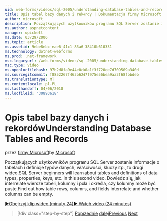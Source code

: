 ```yaml
---
uid: web-forms/videos/sql-2005/understanding-database-tables-and-records
title: Opis tabel bazy danych i rekordy | Dokumentacja firmy Microsoft
author: microsoft
description: Początkujących użytkowników programu SQL Server zostanie informacje o tabelach i definicje typów danych, właściwości, kluczy itp., to drugi wideo. Dowiedz się, jak wiersze tabeli, kolumny,...
ms.author: aspnetcontent
manager: wpickett
ms.date: 03/29/2006
ms.topic: article
ms.assetid: 9ebe8ebc-eae6-41c1-83a6-38410b610331
ms.technology: dotnet-webforms
ms.prod: .net-framework
msc.legacyurl: /web-forms/videos/sql-2005/understanding-database-tables-and-records
msc.type: video
ms.openlocfilehash: 97b2d8fa9e44e0cb0a1f3f720ee7d709509a340d
ms.sourcegitcommit: f8852267f463b62d7f975e56bea9aa3f68fbbdeb
ms.translationtype: MT
ms.contentlocale: pl-PL
ms.lasthandoff: 04/06/2018
ms.locfileid: "30893618"
---
```

<a name="understanding-database-tables-and-records"></a><span data-ttu-id="2e4ea-104">Opis tabel bazy danych i rekordów</span><span class="sxs-lookup"><span data-stu-id="2e4ea-104">Understanding Database Tables and Records</span></span>
====================
<span data-ttu-id="2e4ea-105">przez [firmy Microsoft](https://github.com/microsoft)</span><span class="sxs-lookup"><span data-stu-id="2e4ea-105">by [Microsoft](https://github.com/microsoft)</span></span>

<span data-ttu-id="2e4ea-106">Początkujących użytkowników programu SQL Server zostanie informacje o tabelach i definicje typów danych, właściwości, kluczy itp., to drugi wideo.</span><span class="sxs-lookup"><span data-stu-id="2e4ea-106">SQL Server beginners will learn about tables and definitions of data types, properties, keys, etc. in this second video.</span></span> <span data-ttu-id="2e4ea-107">Dowiedz się, jak interrelate wiersze tabeli, kolumny i pola i określa, czy kolumny może być puste.</span><span class="sxs-lookup"><span data-stu-id="2e4ea-107">Find out how table rows, columns, and fields interrelate and whether columns can be empty.</span></span>

[<span data-ttu-id="2e4ea-108">&#9654;Obejrzyj klip wideo (minuty 24)</span><span class="sxs-lookup"><span data-stu-id="2e4ea-108">&#9654; Watch video (24 minutes)</span></span>](https://channel9.msdn.com/Blogs/ASP-NET-Site-Videos/understanding-database-tables-and-records)

> [!div class="step-by-step"]
> <span data-ttu-id="2e4ea-109">[Poprzednie](what-is-a-database.md)
> [dalej](more-about-column-data-types-and-other-properties.md)</span><span class="sxs-lookup"><span data-stu-id="2e4ea-109">[Previous](what-is-a-database.md)
[Next](more-about-column-data-types-and-other-properties.md)</span></span>
